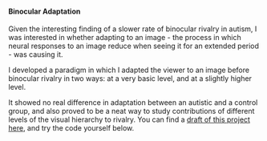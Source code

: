 #### **Binocular Adaptation** ####

Given the interesting finding of a slower rate of binocular
rivalry in autism, I was interested in whether adapting to an
image - the process in which neural responses to an image reduce
when seeing it for an extended period - was causing it.

I developed a paradigm in which I adapted the viewer to an image
before binocular rivalry in two ways: at a very basic level, and
at a slightly higher level.

It showed no real difference in adaptation between an autistic
and a control group, and also proved to be a neat way to study
contributions of different levels of the visual hierarchy to
rivalry. You can find a [draft of this project here](/pubs/adaptation-paper-4.pdf), and try the
code yourself below.
